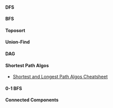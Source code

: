 #### DFS 

#### BFS

#### Toposort

#### Union-Find

#### DAG 

#### Shortest Path Algos
  * [Shortest and Longest Path Algos Cheatsheet](https://hackernoon.com/shortest-and-longest-path-algorithms-job-interview-cheatsheet-2adc8e18869)

#### 0-1 BFS

#### Connected Components




